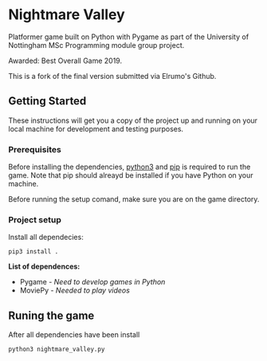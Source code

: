 

# Nightmare Valley
Platformer game built on Python with Pygame as part of the University of Nottingham MSc Programming module group project.

Awarded: Best Overall Game 2019.

This is a fork of the final version submitted via Elrumo's Github.

## Getting Started
These instructions will get you a copy of the project up and running on your local machine for development and testing purposes.
### Prerequisites
Before installing the dependencies, [python3](https://www.python.org/downloads/) and [pip](https://pip.pypa.io/en/stable/) is required to run the game. Note that pip should alreayd be installed if you have Python on your machine.

Before running the setup comand, make sure you are on the game directory.

### Project setup
Install all dependecies:
```
pip3 install .
```


**List of dependences:**
- Pygame - *Need to develop games in Python*	
- MoviePy - *Needed to play videos*

## Runing the game
After all dependencies have been install
```
python3 nightmare_valley.py
```

